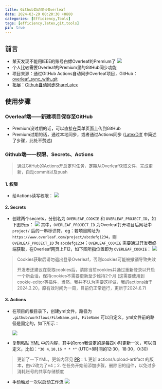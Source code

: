 ```yaml
---
title: Github自动同步Overleaf
date: 2024-03-20 00:20:30 +0800
categories: [Efficiency,Tools]
tags: [efficiency,latex,git,tools]
pin: true
---
```



## 前言

- 某天发现不能用IEEE的账号白嫖Overleaf的Premium了
![](https://cdn.jsdelivr.net/gh/Country-If/Typora-images/img/202403201954277.png)
- 个人比较需要Overleaf的Premium里的GitHub同步功能
- 项目来源：通过GitHub Actions自动同步Overleaf项目，GitHub：[overleaf_sync_with_git](https://github.com/subhamX/overleaf_sync_with_git)
- 拓展：[Github自动同步ShareLatex](/posts/ShareLatexSync)

## 使用步骤
### Overleaf端——新建项目保存至GitHub
- Premium没过期的话，可以直接在菜单页面上传到GitHub
- Premium过期的话，通过本地同步，或者通过Actions同步 ([LatexDiff](/posts/LatexDiff) 中简述了步骤，此处不赘述)

### Github端——权限、Secrets、Actions
> 通过GitHub的Actions开启定时任务，定期从Overleaf获取文件，完成更新，自动commit以及push

#### 1. 权限
- 给Actions读写权限：
![](https://cdn.jsdelivr.net/gh/Country-If/Typora-images/img/202403201943704.png)

#### 2. Secrets
- 创建两个secrets，分别名为 `OVERLEAF_COOKIE` 和 `OVERLEAF_PROJECT_ID`，如下图所示：
![](https://cdn.jsdelivr.net/gh/Country-If/Typora-images/img/202403202116660.png)
其中，`OVERLEAF_PROJECT_ID` 为Overleaf打开项目后网址中 `project/` 后的一串标识符，eg：若项目网址为`https://www.overleaf.com/project/abcdefg1234`，则 `OVERLEAF_PROJECT_ID` 为 `abcdefg1234`；`OVERLEAF_COOKIE` 需要通过开发者终端获取，在Overleaf网页上F12，如下图所指位置即为 `OVERLEAF_COOKIE`：
![](https://cdn.jsdelivr.net/gh/Country-If/Typora-images/img/202403311019136.png)
> Cookies获取后请勿退出登录Overleaf，否则cookies可能被撤销导致失效
>
> 开发者还建议在获取cookies后，清除当前cookies并通过重新登录以开启一个新会话，保持cookies不需要更新至少维持2个月 (这需要使用到cookie-editor等插件，当然，我并不认为需要这样做，我的actions始于2024.3.20，原有效时间为一周，目前仍正常运行，更新于2024.6.7)

#### 3. Actions
- 在项目的根目录下，创建yml文件，路径为 `.github/workflows/FileName.yml`，`FileName` 可以自定义，yml文件前的路径是固定的，如下所示：

  ![](https://cdn.jsdelivr.net/gh/Country-If/Typora-images/img/202403202133340.png)

- 复制粘贴 [YML](https://github.com/Country-If/Country-If/blob/main/public_files/sync_overleaf.yml) 中的内容，其中的cron我设定的是每四小时更新一次，可以自定义，比如：`"30 4,10,16 * * *"` (UTC+8时间的12:30，18:30，0:30)
> 更新了一下YML，更新内容见 [PR](https://github.com/subhamX/overleaf_sync_with_git/pull/9)：1. 更新 actions/upload-artifact 的版本，由v2改为了v4；2. 在任务开始前添加步骤，删除旧的组件，以免过多消耗账号的共享存储额度

- 手动触发一次以启动工作流
![](https://cdn.jsdelivr.net/gh/Country-If/Typora-images/img/202403202153114.png)
